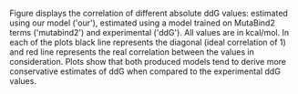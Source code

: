 Figure displays the correlation of different absolute ddG values: estimated using our model ('our'), estimated using a model trained on MutaBind2 terms ('mutabind2') and experimental ('ddG').
All values are in kcal/mol.
In each of the plots black line represents the diagonal (ideal correlation of 1) and red line represents the real correlation between the values in consideration.
Plots show that both produced models tend to derive more conservative estimates of ddG when compared to the experimental ddG values.
